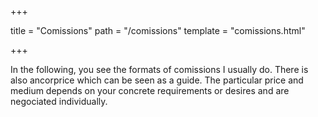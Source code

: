 +++

title = "Comissions"
path = "/comissions"
template = "comissions.html"

+++

In the following, you see the formats of comissions I usually do. There is also ancorprice which can be seen as a guide.
The particular price and medium depends on your concrete requirements or desires and are negociated individually.

